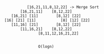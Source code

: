           

		           [16,21,11,8,12,22] -> Merge Sort
		        [16,21,11]    [8,12,22]
		    [16,21] [11]        [8,12] [22]
		 [16] [21] [11]           [8] [12] [22]
		    [11,16] [21]        [8,12] [22]
		        [11,16,21]	  [8,12,22]
	                    [8,11,12,16,21,22]
			

		                O(logn)

